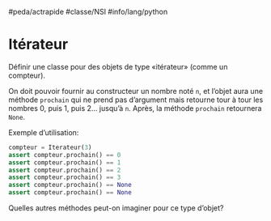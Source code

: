 #peda/actrapide #classe/NSI #info/lang/python

# Itérateur

Définir une classe pour des objets de type
«itérateur» (comme un compteur).

On doit pouvoir fournir au constructeur un nombre
noté `n`, et l’objet aura une méthode `prochain`
qui ne prend pas d’argument mais retourne tour à
tour les nombres 0, puis 1, puis 2… jusqu’à `n`.
Après, la méthode `prochain` retournera `None`.

Exemple d’utilisation:
```python
compteur = Iterateur(3)
assert compteur.prochain() == 0
assert compteur.prochain() == 1
assert compteur.prochain() == 2
assert compteur.prochain() == 3
assert compteur.prochain() == None
assert compteur.prochain() == None
```

Quelles autres méthodes peut-on imaginer pour ce type d’objet?
